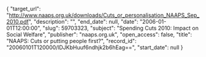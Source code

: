 {
  "target_url": "http://www.naaps.org.uk/downloads/Cuts_or_personalisation_NAAPS_Sep_2010.pdf", 
  "description": "", 
  "end_date": null, 
  "date": "2006-01-01T12:00:00", 
  "slug": 59703323, 
  "subject": "Spending Cuts 2010: Impact on Social Welfare", 
  "publisher": "naaps.org.uk", 
  "open_access": false, 
  "title": "NAAPS: Cuts or putting people first?", 
  "record_id": "20060101T120000/lDJKbHuuf6ndhjk2b6hEag==", 
  "start_date": null
}


